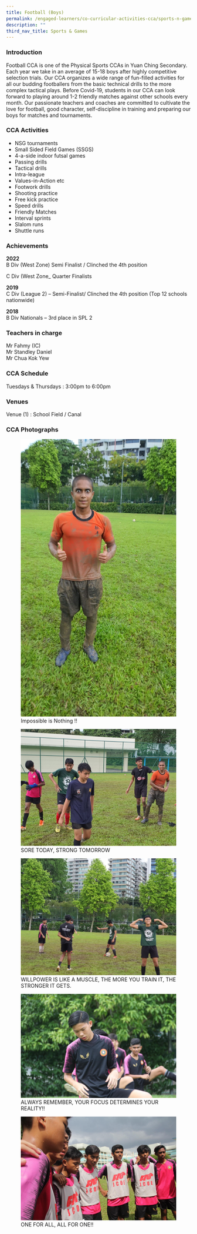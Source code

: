 ```yaml
---
title: Football (Boys)
permalink: /engaged-learners/co-curricular-activities-cca/sports-n-games/football-boys/
description: ""
third_nav_title: Sports & Games
---
```

### Introduction

Football CCA is one of the Physical Sports CCAs in Yuan Ching Secondary. Each year we take in an average of 15-18 boys after highly competitive selection trials. Our CCA organizes a wide range of fun-filled activities for all our budding footballers from the basic technical drills to the more complex tactical plays. Before Covid-19, students in our CCA can look forward to playing around 1-2 friendly matches against other schools every month. Our passionate teachers and coaches are committed to cultivate the love for football, good character, self-discipline in training and preparing our boys for matches and tournaments.

### CCA Activities

*   NSG tournaments
*   Small Sided Field Games (SSGS)
*   4-a-side indoor futsal games
*   Passing drills
*   Tactical drills
*   Intra-league
*   Values-in-Action etc
*   Footwork drills
*   Shooting practice
*   Free kick practice
*   Speed drills
*   Friendly Matches
*   Interval sprints
*   Slalom runs
*   Shuttle runs

### Achievements


**2022** <br>
B Div (West Zone) Semi Finalist / Clinched the 4th position

C Div (West Zone_ Quarter Finalists


**2019** <br>
C Div (League 2) – Semi-Finalist/ Clinched the 4th position (Top 12 schools nationwide)

**2018** <br>
B Div Nationals – 3rd place in SPL 2

### Teachers in charge

Mr Fahmy (IC) <br>
Mr Standley Daniel <br> 
Mr Chua Kok Yew <br> 

### CCA Schedule

Tuesdays &amp; Thursdays : 3:00pm to 6:00pm

### Venues

Venue (1) : School Field / Canal 

### CCA Photographs


<figure>  
<img src="/images/Football-1.jpg">  
<figcaption> Impossible is Nothing !! </figcaption>  
</figure>

<figure>  
<img src="/images/Football-2.jpg">  
<figcaption> SORE TODAY, STRONG TOMORROW </figcaption>  
</figure>

<figure>  
<img src="/images/Football-3.jpg">  
<figcaption> WILLPOWER IS LIKE A MUSCLE, THE MORE YOU TRAIN IT, THE STRONGER IT GETS. </figcaption>  
</figure>

<figure>  
<img src="/images/Football-4.jpg">  
<figcaption> ALWAYS REMEMBER, YOUR FOCUS DETERMINES YOUR REALITY!! </figcaption>  
</figure>

<figure>  
<img src="/images/Football-5.jpg">  
<figcaption> ONE FOR ALL, ALL FOR ONE!! </figcaption>  
</figure>
